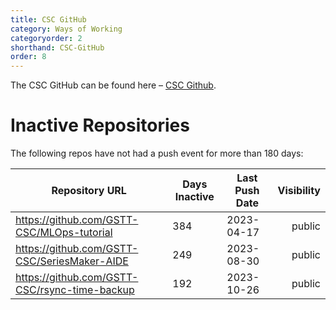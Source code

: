 ```yaml
---
title: CSC GitHub
category: Ways of Working
categoryorder: 2
shorthand: CSC-GitHub
order: 8
---
```


The CSC GitHub can be found here – <a href="https://github.com/GSTT-CSC/">CSC Github</a>.

# Inactive Repositories

The following repos have not had a push event for more than 180 days:

| Repository URL | Days Inactive | Last Push Date | Visibility |
| --- | --- | --- | ---: |
| https://github.com/GSTT-CSC/MLOps-tutorial | 384 | 2023-04-17 | public |
| https://github.com/GSTT-CSC/SeriesMaker-AIDE | 249 | 2023-08-30 | public |
| https://github.com/GSTT-CSC/rsync-time-backup | 192 | 2023-10-26 | public |

